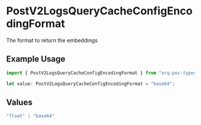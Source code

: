# PostV2LogsQueryCacheConfigEncodingFormat

The format to return the embeddings

## Example Usage

```typescript
import { PostV2LogsQueryCacheConfigEncodingFormat } from "orq-poc-typescript-multi-env-version/models/operations";

let value: PostV2LogsQueryCacheConfigEncodingFormat = "base64";
```

## Values

```typescript
"float" | "base64"
```